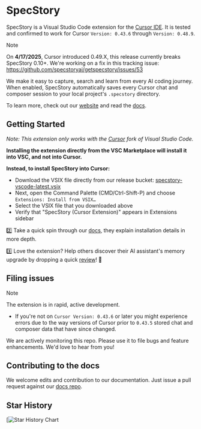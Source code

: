 # SpecStory

SpecStory is a Visual Studio Code extension for the [Cursor IDE](https://www.cursor.com/). It is tested and confirmed to work for Cursor `Version: 0.43.6` through `Version: 0.48.9`.

> [!NOTE]
> On **4/17/2025**, Cursor introduced 0.49.X, this release currently breaks SpecStory 0.10+. We're working on a fix in this tracking issue: https://github.com/specstoryai/getspecstory/issues/53

We make it easy to capture, search and learn from every AI coding journey. When enabled, SpecStory automatically saves every Cursor chat and composer session to your local project's `.specstory` directory.

To learn more, check out our [website](https://specstory.com/) and read the [docs](https://docs.specstory.com/introduction).

## Getting Started

_Note: This extension only works with the [Cursor](https://www.cursor.com/) fork of Visual Studio Code._

**Installing the extension directly from the VSC Marketplace will install it into VSC, and not into Cursor.**

**Instead, to install SpecStory into Cursor:**

- Download the VSIX file directly from our release bucket: [specstory-vscode-latest.vsix](https://static.specstory.com/vscode-extension/releases/specstory-vscode-latest.vsix)
- Next, open the Command Palette (CMD/Ctrl-Shift-P) and choose `Extensions: Install from VSIX…`
- Select the VSIX file that you downloaded above
- Verify that "SpecStory (Cursor Extension)" appears in Extensions sidebar

2️⃣ Take a quick spin through our [docs](https://docs.specstory.com/introduction), they explain installation details in more depth. 

3️⃣ Love the extension? Help others discover their AI assistant's memory upgrade by dropping a quick [review](https://marketplace.visualstudio.com/items?itemName=SpecStory.specstory-vscode&ssr=false#review-details)! 🧠

## Filing issues

> [!NOTE]
The extension is in rapid, active development.

- If you're not on `Cursor Version: 0.43.6` or later you might experience errors due to the way versions of Cursor prior to `0.43.5` stored chat and composer data that have since changed.
 

We are actively monitoring this repo. Please use it to file bugs and feature enhancements. We'd love to hear from you!

## Contributing to the docs

We welcome edits and contribution to our documentation. Just issue a pull request against our [docs repo](https://github.com/specstoryai/docs/).

## Star History

[![Star History Chart](https://api.star-history.com/svg?repos=specstoryai/getspecstory&type=Date)
